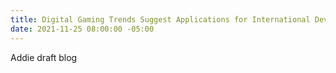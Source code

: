 ```yaml
---
title: Digital Gaming Trends Suggest Applications for International Development
date: 2021-11-25 08:00:00 -05:00
---
```


Addie draft blog